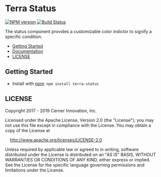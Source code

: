 # Terra Status

[![NPM version](https://badgen.net/npm/v/terra-status)](https://www.npmjs.org/package/terra-status)
[![Build Status](https://badgen.net/travis/cerner/terra-core)](https://travis-ci.com/cerner/terra-core)

The status component provides a customizable color indictor to signify a specific condition.

- [Getting Started](#getting-started)
- [Documentation](https://github.com/cerner/terra-core/tree/master/packages/terra-status/docs)
- [LICENSE](#license)

## Getting Started

- Install with [npm](https://www.npmjs.com): `npm install terra-status`

## LICENSE

Copyright 2017 - 2019 Cerner Innovation, Inc.

Licensed under the Apache License, Version 2.0 (the "License"); you may not use this file except in compliance with the License. You may obtain a copy of the License at

&nbsp;&nbsp;&nbsp;&nbsp;http://www.apache.org/licenses/LICENSE-2.0

Unless required by applicable law or agreed to in writing, software distributed under the License is distributed on an "AS IS" BASIS, WITHOUT WARRANTIES OR CONDITIONS OF ANY KIND, either express or implied. See the License for the specific language governing permissions and limitations under the License.
